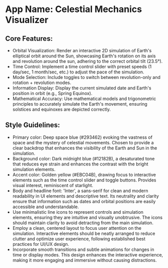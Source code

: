 # **App Name**: Celestial Mechanics Visualizer

## Core Features:

- Orbital Visualization: Render an interactive 2D simulation of Earth's elliptical orbit around the Sun, showcasing Earth's rotation on its axis and revolution around the sun, adhering to the correct orbital tilt (23.5°).
- Time Control: Implement a time control slider with preset speeds (1 day/sec, 1 month/sec, etc.) to adjust the pace of the simulation.
- Mode Selection: Include toggles to switch between revolution-only and rotation + revolution modes.
- Information Display: Display the current simulated date and Earth's position in orbit (e.g., Spring Equinox).
- Mathematical Accuracy: Use mathematical models and trigonometric principles to accurately simulate the Earth's movement, ensuring solstices and equinoxes are depicted correctly.

## Style Guidelines:

- Primary color: Deep space blue (#293462) evoking the vastness of space and the mystery of celestial movements. Chosen to provide a clear backdrop that enhances the visibility of the Earth and Sun in the simulation.
- Background color: Dark midnight blue (#12182B), a desaturated tone that reduces eye strain and enhances the contrast with the bright simulation elements.
- Accent color: Golden yellow (#EBC04B), drawing focus to interactive elements such as the time control slider and toggle buttons. Provides visual interest, reminiscent of starlight.
- Body and headline font: 'Inter', a sans-serif for clean and modern readability in UI elements and descriptive text. Its neutrality and clarity ensure that information such as dates and orbital positions are easily accessible and understandable.
- Use minimalistic line icons to represent controls and simulation elements, ensuring they are intuitive and visually unobtrusive. The icons should maintain clarity to avoid detracting from the main simulation.
- Employ a clean, centered layout to focus user attention on the simulation. Interactive elements should be neatly arranged to reduce clutter and optimize user experience, following established best practices for UI/UX design.
- Incorporate smooth transitions and subtle animations for changes in time or display modes. This design enhances the interactive experience, making it more engaging and immersive without causing distractions.